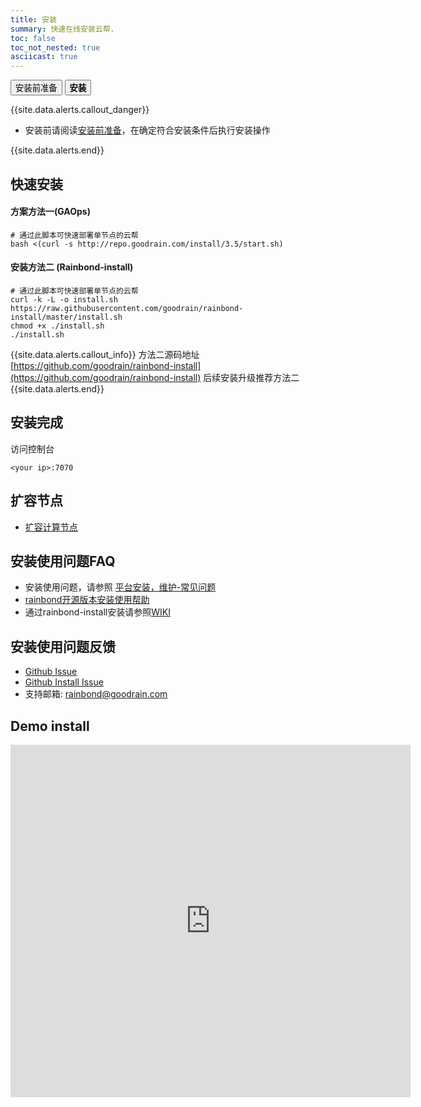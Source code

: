 ```yaml
---
title: 安装
summary: 快速在线安装云帮.
toc: false
toc_not_nested: true
asciicast: true
---
```


<div class="filters filters-big clearfix">
    <a href="pre-install.html"><button class="filter-button ">安装前准备</button></a>
    <a href="install.html"><button class="filter-button current"><strong>安装</strong></button></a>
</div>

<div id="toc"></div>

{{site.data.alerts.callout_danger}}

- 安装前请阅读[安装前准备](/docs/stable/getting-started/pre-install.html)，在确定符合安装条件后执行安装操作

{{site.data.alerts.end}}

## 快速安装

#### 方案方法一(GAOps)

```
# 通过此脚本可快速部署单节点的云帮
bash <(curl -s http://repo.goodrain.com/install/3.5/start.sh)
```
#### 安装方法二 (Rainbond-install)

```
# 通过此脚本可快速部署单节点的云帮
curl -k -L -o install.sh  https://raw.githubusercontent.com/goodrain/rainbond-install/master/install.sh
chmod +x ./install.sh
./install.sh
```

{{site.data.alerts.callout_info}}
方法二源码地址[https://github.com/goodrain/rainbond-install](https://github.com/goodrain/rainbond-install)
后续安装升级推荐方法二
{{site.data.alerts.end}}


## 安装完成

访问控制台

`<your ip>:7070`

## 扩容节点

- [扩容计算节点](/docs/stable/platform-maintenance/add-compute-node/install-command.html)

## 安装使用问题FAQ

- 安装使用问题，请参照 [平台安装，维护-常见问题](/docs/stable/FAQs/install-maintenance-faqs.html)
- [rainbond开源版本安装使用帮助](https://t.goodrain.com/t/rainbond/359)
- 通过rainbond-install安装请参照[WIKI](https://github.com/goodrain/rainbond-install/wiki)

## 安装使用问题反馈

- [Github Issue](https://github.com/goodrain/rainbond/issues/new)
- [Github Install Issue](https://github.com/goodrain/rainbond-install/issues/new)
- 支持邮箱: rainbond@goodrain.com

## Demo install

<iframe allowFullScreen frameborder="0" height="564" mozallowfullscreen src="https://player.vimeo.com/video/253097354" webkitAllowFullScreen width="640"></iframe>
